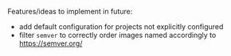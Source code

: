 Features/ideas to implement in future:

- add default configuration for projects not explicitly configured
- filter `semver` to correctly order images named accordingly to https://semver.org/
